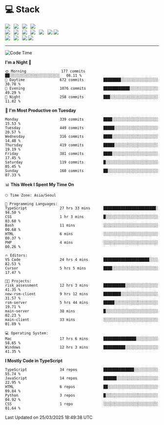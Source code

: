 <h1>💻 Stack</h1>
<div>
 <!-- badge : https://shields.io/ -->
 <!-- icon : https://simpleicons.org/?q=Get -->
 <img src="https://img.shields.io/badge/HTML5-e74c3c?style=flat-square&logo=HTML5&logoColor=white"/> &nbsp 
 <img src="https://img.shields.io/badge/CSS3-0A84FF?style=flat-square&logo=CSS3&logoColor=white"/> &nbsp 
 <img src="https://img.shields.io/badge/JavaScript-FFCD11?style=flat-square&logo=JavaScript&logoColor=white"/> &nbsp 
 <img src="https://img.shields.io/badge/TypeScript-3075C0?style=flat-square&logo=TypeScript&logoColor=white"/>
 <br/>
 <img src="https://img.shields.io/badge/Next-000000?style=flat-square&logo=nextdotjs&logoColor=white"/> &nbsp 
 <img src="https://img.shields.io/badge/React-00BCF6?style=flat-square&logo=React&logoColor=white"/> &nbsp 
 <img src="https://img.shields.io/badge/Redux-764ABC?style=flat-square&logo=Redux&logoColor=white"/> &nbsp
 <img src="https://img.shields.io/badge/Recoil-3578E5?style=flat-square&logo=recoil&logoColor=white"/> &nbsp
 <img src="https://img.shields.io/badge/React-Query-FF4154?style=flat-square&logo=reactquery&logoColor=white"/> &nbsp 
 <img src="https://img.shields.io/badge/styled%2Dcomponents-DB7093?style=flat-square&logo=styled%2Dcomponents&logoColor=white"/>
 <img src="https://img.shields.io/badge/CSS Modules-000000?style=flat-square&logo=CSS Modules&logoColor=white"/> &nbsp 
 <br/>
 <img src="https://img.shields.io/badge/Node-339933?style=flat-square&logo=Node.js&logoColor=white"/> &nbsp 
 <img src="https://img.shields.io/badge/Express-000000?style=flat-square&logo=Express&logoColor=white"/> &nbsp 
 <img src="https://img.shields.io/badge/MongoDB-47A248?style=flat-square&logo=MongoDB&logoColor=white"/>
 <img src="https://img.shields.io/badge/MariaDB-003545?style=flat-square&logo=mariadb&logoColor=white"/>
</div>

<hr>

<!--START_SECTION:waka-->
![Code Time](http://img.shields.io/badge/Code%20Time-2%2C251%20hrs%2058%20mins-blue)

**I'm a Night 🦉** 

```text
🌞 Morning                177 commits         ██░░░░░░░░░░░░░░░░░░░░░░░   08.11 % 
🌆 Daytime                672 commits         ████████░░░░░░░░░░░░░░░░░   30.78 % 
🌃 Evening                1076 commits        ████████████░░░░░░░░░░░░░   49.29 % 
🌙 Night                  258 commits         ███░░░░░░░░░░░░░░░░░░░░░░   11.82 % 
```
📅 **I'm Most Productive on Tuesday** 

```text
Monday                   339 commits         ████░░░░░░░░░░░░░░░░░░░░░   15.53 % 
Tuesday                  449 commits         █████░░░░░░░░░░░░░░░░░░░░   20.57 % 
Wednesday                316 commits         ████░░░░░░░░░░░░░░░░░░░░░   14.48 % 
Thursday                 419 commits         █████░░░░░░░░░░░░░░░░░░░░   19.19 % 
Friday                   381 commits         ████░░░░░░░░░░░░░░░░░░░░░   17.45 % 
Saturday                 119 commits         █░░░░░░░░░░░░░░░░░░░░░░░░   05.45 % 
Sunday                   160 commits         ██░░░░░░░░░░░░░░░░░░░░░░░   07.33 % 
```


📊 **This Week I Spent My Time On** 

```text
🕑︎ Time Zone: Asia/Seoul

💬 Programming Languages: 
TypeScript               27 hrs 33 mins      ████████████████████████░   94.50 % 
CSS                      1 hr 3 mins         █░░░░░░░░░░░░░░░░░░░░░░░░   03.60 % 
Bash                     11 mins             ░░░░░░░░░░░░░░░░░░░░░░░░░   00.68 % 
HTML                     6 mins              ░░░░░░░░░░░░░░░░░░░░░░░░░   00.37 % 
PHP                      4 mins              ░░░░░░░░░░░░░░░░░░░░░░░░░   00.26 % 

🔥 Editors: 
VS Code                  24 hrs 4 mins       █████████████████████░░░░   82.53 % 
Cursor                   5 hrs 5 mins        ████░░░░░░░░░░░░░░░░░░░░░   17.47 % 

🐱‍💻 Projects: 
risk_assessment          12 hrs 3 mins       ██████████░░░░░░░░░░░░░░░   41.35 % 
new-rsm-client           9 hrs 12 mins       ████████░░░░░░░░░░░░░░░░░   31.57 % 
rsm-server               5 hrs 44 mins       █████░░░░░░░░░░░░░░░░░░░░   19.71 % 
main-server              38 mins             █░░░░░░░░░░░░░░░░░░░░░░░░   02.23 % 
main-client              33 mins             ░░░░░░░░░░░░░░░░░░░░░░░░░   01.89 % 

💻 Operating System: 
Mac                      17 hrs 6 mins       ███████████████░░░░░░░░░░   58.65 % 
Windows                  12 hrs 3 mins       ██████████░░░░░░░░░░░░░░░   41.35 % 
```

**I Mostly Code in TypeScript** 

```text
TypeScript               34 repos            ██████████████░░░░░░░░░░░   55.74 % 
JavaScript               14 repos            ██████░░░░░░░░░░░░░░░░░░░   22.95 % 
HTML                     6 repos             ██░░░░░░░░░░░░░░░░░░░░░░░   09.84 % 
Python                   3 repos             █░░░░░░░░░░░░░░░░░░░░░░░░   04.92 % 
CSS                      1 repo              ░░░░░░░░░░░░░░░░░░░░░░░░░   01.64 % 
```




 Last Updated on 25/03/2025 18:49:38 UTC
<!--END_SECTION:waka-->
